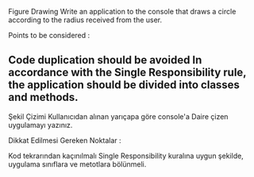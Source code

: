 Figure Drawing
Write an application to the console that draws a circle according to the radius received from the user.

Points to be considered :

Code duplication should be avoided
In accordance with the Single Responsibility rule, the application should be divided into classes and methods.
-----------------------
Şekil Çizimi
Kullanıcıdan alınan yarıçapa göre console'a Daire çizen uygulamayı yazınız.

Dikkat Edilmesi Gereken Noktalar :

Kod tekrarından kaçınılmalı
Single Responsibility kuralına uygun şekilde, uygulama sınıflara ve metotlara bölünmeli.
